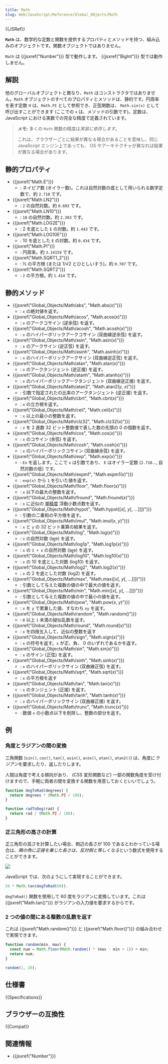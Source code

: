 ```yaml
---
title: Math
slug: Web/JavaScript/Reference/Global_Objects/Math
---
```


{{JSRef}}

**`Math`** は、数学的な定数と関数を提供するプロパティとメソッドを持つ、組み込みのオブジェクトです。関数オブジェクトではありません。

`Math` は {{jsxref("Number")}} 型で動作します。 {{jsxref("BigInt")}} 型では動作しません。

## 解説

他のグローバルオブジェクトと異なり、`Math` はコンストラクタではありません。`Math` オブジェクトのすべてのプロパティとメソッドは、静的です。円周率を表す定数 π は、`Math.PI` として参照でき、正弦関数は、 `Math.sin(x)` として呼び出すことができます (ここでの `x` は、メソッドの引数です)。定数は、 JavaScript における実数での完全な精度で定義されています。

> **メモ:** 多くの `Math` 関数の精度は*実装に依存します*。
>
> これは、ブラウザーごとに結果が異なる場合があることを意味し、同じ JavaScript エンジン上であっても、 OS やアーキテクチャが異なれば結果が異なる場合があります。

## 静的プロパティ

- {{jsxref("Math.E")}}
  - : ネイピア数 (オイラー数)。これは自然対数の底として用いられる数学定数で、約 `2.718` です。
- {{jsxref("Math.LN2")}}
  - : `2` の自然対数。約 `0.693` です。
- {{jsxref("Math.LN10")}}
  - : `10` の自然対数。約 `2.303` です。
- {{jsxref("Math.LOG2E")}}
  - : 2 を底とした `E` の対数。約 `1.443` です。
- {{jsxref("Math.LOG10E")}}
  - : 10 を底とした `E` の対数。約 `0.434` です。
- {{jsxref("Math.PI")}}
  - : 円周率。約 `3.14159` です。
- {{jsxref("Math.SQRT1_2")}}
  - : ½ の平方根 (または 1/√2 とひとしいすう)。約 `0.707` です。
- {{jsxref("Math.SQRT2")}}
  - : `2` の平方根。約 `1.414` です。

## 静的メソッド

- {{jsxref("Global_Objects/Math/abs", "Math.abs(<var>x</var>)")}}
  - : `x` の絶対値を返す。
- {{jsxref("Global_Objects/Math/acos", "Math.acos(<var>x</var>)")}}
  - : `x` のアークコサイン (逆余弦) を返す。
- {{jsxref("Global_Objects/Math/acosh", "Math.acosh(<var>x</var>)")}}
  - : `x` のハイパーボリックアークコサイン (双曲線逆余弦) を返す。
- {{jsxref("Global_Objects/Math/asin", "Math.asin(<var>x</var>)")}}
  - : `x` のアークサイン (逆正弦) を返す。
- {{jsxref("Global_Objects/Math/asinh", "Math.asinh(<var>x</var>)")}}
  - : `x` のハイパーボリックアークサイン (双曲線逆正弦) を返す。
- {{jsxref("Global_Objects/Math/atan", "Math.atan(<var>x</var>)")}}
  - : `x` のアークタンジェント (逆正接) を返す。
- {{jsxref("Global_Objects/Math/atanh", "Math.atanh(<var>x</var>)")}}
  - : `x` のハイパーボリックアークタンジェント (双曲線逆正接) を返す。
- {{jsxref("Global_Objects/Math/atan2", "Math.atan2(<var>y</var>, <var>x</var>)")}}
  - : 引数で指定されたの比率のアークタンジェント (逆正接) を返す。
- {{jsxref("Global_Objects/Math/cbrt", "Math.cbrt(<var>x</var>)")}}
  - : `x` の立方根を返す。
- {{jsxref("Global_Objects/Math/ceil", "Math.ceil(<var>x</var>)")}}
  - : `x` 以上の最小の整数を返す。
- {{jsxref("Global_Objects/Math/clz32", "Math.clz32(<var>x</var>)")}}
  - : `x` を 2 進数 32 ビット整数値で表した数の先頭の 0 の個数を返す。
- {{jsxref("Global_Objects/Math/cos", "Math.cos(<var>x</var>)")}}
  - : `x` のコサイン (余弦) を返す。
- {{jsxref("Global_Objects/Math/cosh", "Math.cosh(<var>x</var>)")}}
  - : `x` のハイパーボリックコサイン (双曲線余弦) を返す。
- {{jsxref("Global_Objects/Math/exp", "Math.exp(<var>x</var>)")}}
  - : `Ex` を返します。ここで `x` は引数であり、 `E` はオイラー定数 (`2.718`…, 自然対数の低) です。
- {{jsxref("Global_Objects/Math/expm1", "Math.expm1(<var>x</var>)")}}
  - : `exp(x)` から `1` を引いた値を返す。
- {{jsxref("Global_Objects/Math/floor", "Math.floor(<var>x</var>)")}}
  - : `x` 以下の最大の整数を返す。
- {{jsxref("Global_Objects/Math/fround", "Math.fround(<var>x</var>)")}}
  - : `x` に近似の [単精度](https://ja.wikipedia.org/wiki/%E5%8D%98%E7%B2%BE%E5%BA%A6%E6%B5%AE%E5%8B%95%E5%B0%8F%E6%95%B0%E7%82%B9%E6%95%B0) 浮動小数点数を返す。
- {{jsxref("Global_Objects/Math/hypot", "Math.hypot([<var>x</var>[, <var>y</var>[, …]]])")}}
  - : 引数の二乗和の平方根を返す。
- {{jsxref("Global_Objects/Math/imul", "Math.imul(<var>x</var>, <var>y</var>)")}}
  - : `x` と `y` の 32 ビット乗算の結果を返す。
- {{jsxref("Global_Objects/Math/log", "Math.log(<var>x</var>)")}}
  - : `x` の自然対数 (㏒e) を返す。
- {{jsxref("Global_Objects/Math/log1p", "Math.log1p(<var>x</var>)")}}
  - : `x` の `1 + x` の自然対数 (㏒e) を返す。
- {{jsxref("Global_Objects/Math/log10", "Math.log10(<var>x</var>)")}}
  - : `x` の 10 を底とした対数 (log10) を返す。
- {{jsxref("Global_Objects/Math/log2", "Math.log2(<var>x</var>)")}}
  - : `x` の 2 を底とした対数 (log2) を返す。
- {{jsxref("Global_Objects/Math/max", "Math.max([<var>x</var>[, <var>y</var>[, …]]])")}}
  - : 引数として与えた複数の値の中で最大の値を返す。
- {{jsxref("Global_Objects/Math/min", "Math.min([<var>x</var>[, <var>y</var>[, …]]])")}}
  - : 引数として与えた複数の値の中で最小の値を返す。
- {{jsxref("Global_Objects/Math/pow", "Math.pow(<var>x</var>, <var>y</var>)")}}
  - : `x` を `y` で累乗した値、すなわち `xy` を返す。
- {{jsxref("Global_Objects/Math/random", "Math.random()")}}
  - : `0` 以上 `1` 未満の疑似乱数を返す。
- {{jsxref("Global_Objects/Math/round", "Math.round(<var>x</var>)")}}
  - : `x` を四捨五入して、近似の整数を返す
- {{jsxref("Global_Objects/Math/sign", "Math.sign(<var>x</var>)")}}
  - : `x` の符号を返す。`x` が正、負、 0 のいずれであるかを返す。
- {{jsxref("Global_Objects/Math/sin", "Math.sin(<var>x</var>)")}}
  - : `x` のサイン (正弦) を返す。
- {{jsxref("Global_Objects/Math/sinh", "Math.sinh(<var>x</var>)")}}
  - : `x` のハイパーボリックサイン (双曲線正弦) を返す。
- {{jsxref("Global_Objects/Math/sqrt", "Math.sqrt(<var>x</var>)")}}
  - : `x` の平方根を返す
- {{jsxref("Global_Objects/Math/tan", "Math.tan(<var>x</var>)")}}
  - : `x` のタンジェント (正接) を返す。
- {{jsxref("Global_Objects/Math/tanh", "Math.tanh(<var>x</var>)")}}
  - : `x` のハイパーボリックサイン (双曲線正接) を返す。
- {{jsxref("Global_Objects/Math/trunc", "Math.trunc(<var>x</var>)")}}
  - : 数値 `x` の小数点以下を削除し、整数の部分を返す。

## 例

### 角度とラジアンの間の変換

三角関数 (`sin()`, `cos()`, `tan()`, `asin()`, `acos()`, `atan()`, `atan2()`) は、角度に*ラジアン*を要求したり、返したりします。

人間は角度で考える傾向があり、 (CSS 変形関数など) 一部の関数角度を受け付けますので、手軽に両者の間を変換する関数を用意しておくといいでしょう。

```js
function degToRad(degrees) {
  return degrees * (Math.PI / 180);
}

function radToDeg(rad) {
  return rad / (Math.PI / 180);
}
```

### 正三角形の高さの計算

正三角形の高さを計算したい場合、側辺の長さが 100 であるとわかっている場合は、*隣の角に正接を乗じた長さは、反対側と等しくなる*という数式を使用することができます。

![](trigonometry.png)

JavaScript では、次のようにして実現することができます。

```js
50 * Math.tan(degToRad(60)).
```

`degToRad()` 関数を使用して 60 度をラジアンに変換しています。これは {{jsxref("Math.tan()")}} がラジアンの入力値を要求するからです。

### 2 つの値の間にある整数の乱数を返す

これは {{jsxref("Math.random()")}} と {{jsxref("Math.floor()")}} の組み合わせで実現できます。

```js
function random(min, max) {
  const num = Math.floor(Math.random() * (max - min + 1)) + min;
  return num;
}

random(1, 10);
```

## 仕様書

{{Specifications}}

## ブラウザーの互換性

{{Compat}}

## 関連情報

- {{jsxref("Number")}}
